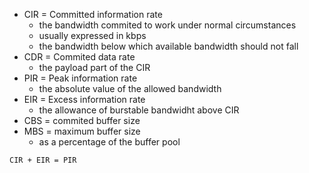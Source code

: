
* CIR = Committed information rate
    * the bandwidth commited to work under normal circumstances
    * usually expressed in kbps
    * the bandwidth below which available bandwidth should not fall
* CDR = Commited data rate
    * the payload part of the CIR
* PIR = Peak information rate
    * the absolute value of the allowed bandwidth
* EIR = Excess information rate
    * the allowance of burstable bandwidht above CIR
* CBS = commited buffer size
* MBS = maximum buffer size
    * as a percentage of the buffer pool

```
CIR + EIR = PIR
```

